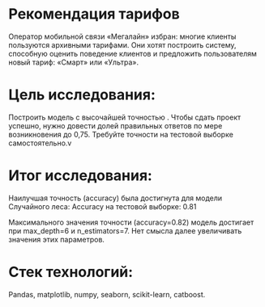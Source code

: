 # Рекомендация тарифов
Оператор мобильной связи «Мегалайн» избран: многие клиенты пользуются архивными тарифами. Они хотят построить систему, способную оценить поведение клиентов и предложить пользователям новый тариф: «Смарт» или «Ультра».

# Цель исследования:
Построить модель с высочайшей точностью . Чтобы сдать проект успешно, нужно довести долей правильных ответов по мере возникновения до 0,75. Требуйте точности на тестовой выборке самостоятельно.v

# Итог исследования:
Наилучшая точность (accuracy) была достигнута для модели Случайного леса: Accuracy на тестовой выборке: 0.81

Максимального значения точности (accuracy=0.82) модель достигает при max_depth=6 и n_estimators=7. Нет смысла далее увеличивать значения этих параметров.

# Стек технологий:
Pandas, matplotlib, numpy, seaborn, scikit-learn, catboost.
